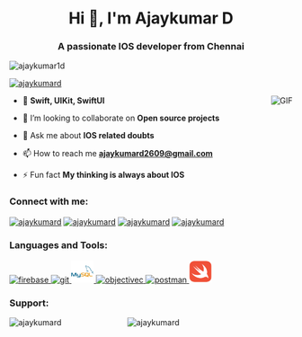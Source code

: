 <h1 align="center">Hi 👋, I'm Ajaykumar D</h1>
<h3 align="center">A passionate IOS developer from Chennai</h3>

<p align="left"> <img src="https://komarev.com/ghpvc/?username=ajaykumar1d&label=Profile%20views&color=0e75b6&style=flat" alt="ajaykumar1d" /> </p>

<p align="left"> <a href="https://twitter.com/ajaykumard" target="blank"><img src="https://img.shields.io/twitter/follow/ajaykumard?logo=twitter&style=for-the-badge" alt="ajaykumard" /></a> </p>

<img align="right" alt="GIF" height="160px" src="https://c.tenor.com/whgQwNlVvNkAAAAi/xero-code.gif" />

- 🌱 **Swift, UIKit, SwiftUI**

- 👯 I’m looking to collaborate on **Open source projects**

- 💬 Ask me about **IOS related doubts**

- 📫 How to reach me **ajaykumard2609@gmail.com**

- ⚡ Fun fact **My thinking is always about IOS**

<h3 align="left">Connect with me:</h3>
<p align="left">
<a href="https://twitter.com/ajaykumard" target="blank"><img align="center" src="https://raw.githubusercontent.com/rahuldkjain/github-profile-readme-generator/master/src/images/icons/Social/twitter.svg" alt="ajaykumard" height="30" width="40" /></a>
<a href="https://linkedin.com/in/ajaykumard" target="blank"><img align="center" src="https://raw.githubusercontent.com/rahuldkjain/github-profile-readme-generator/master/src/images/icons/Social/linked-in-alt.svg" alt="ajaykumard" height="30" width="40" /></a>
<a href="https://fb.com/ajaykumard" target="blank"><img align="center" src="https://raw.githubusercontent.com/rahuldkjain/github-profile-readme-generator/master/src/images/icons/Social/facebook.svg" alt="ajaykumard" height="30" width="40" /></a>
<a href="https://instagram.com/ajaykumard" target="blank"><img align="center" src="https://raw.githubusercontent.com/rahuldkjain/github-profile-readme-generator/master/src/images/icons/Social/instagram.svg" alt="ajaykumard" height="30" width="40" /></a>
</p>

<h3 align="left">Languages and Tools:</h3>
<p align="left"> <a href="https://firebase.google.com/" target="_blank" rel="noreferrer"> <img src="https://www.vectorlogo.zone/logos/firebase/firebase-icon.svg" alt="firebase" width="40" height="40"/> </a> <a href="https://git-scm.com/" target="_blank" rel="noreferrer"> <img src="https://www.vectorlogo.zone/logos/git-scm/git-scm-icon.svg" alt="git" width="40" height="40"/> </a> <a href="https://www.mysql.com/" target="_blank" rel="noreferrer"> <img src="https://raw.githubusercontent.com/devicons/devicon/master/icons/mysql/mysql-original-wordmark.svg" alt="mysql" width="40" height="40"/> </a> <a href="https://developer.apple.com/library/archive/documentation/Cocoa/Conceptual/ProgrammingWithObjectiveC/Introduction/Introduction.html" target="_blank" rel="noreferrer"> <img src="https://www.vectorlogo.zone/logos/apple_objectivec/apple_objectivec-icon.svg" alt="objectivec" width="40" height="40"/> </a> <a href="https://postman.com" target="_blank" rel="noreferrer"> <img src="https://www.vectorlogo.zone/logos/getpostman/getpostman-icon.svg" alt="postman" width="40" height="40"/> </a> <a href="https://developer.apple.com/swift/" target="_blank" rel="noreferrer"> <img src="https://raw.githubusercontent.com/devicons/devicon/master/icons/swift/swift-original.svg" alt="swift" width="40" height="40"/> </a> </p>


<h3 align="left">Support:</h3>
<p><a href="https://www.buymeacoffee.com/ajaykumard"> <img align="left" src="https://cdn.buymeacoffee.com/buttons/v2/default-yellow.png" height="50" width="210" alt="ajaykumard" /></a><a href="https://ko-fi.com/ajaykumard"> <img align="left" src="https://cdn.ko-fi.com/cdn/kofi3.png?v=3" height="50" width="210" alt="ajaykumard" /></a></p><br><br>



